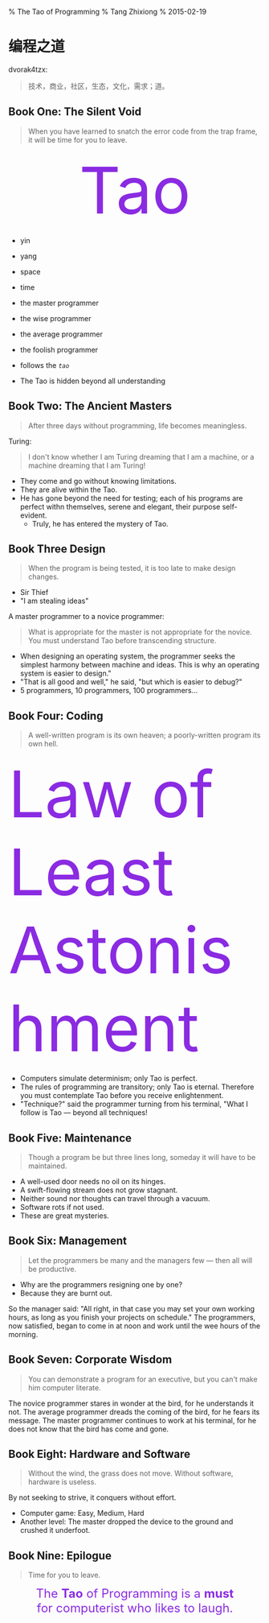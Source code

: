 % The Tao of Programming
% Tang Zhixiong
% 2015-02-19


编程之道
========
<div class="ds-thread"></div>

dvorak4tzx: 

> 技术，商业，社区，生态，文化，需求；道。

Book One: The Silent Void
-------------------------

> When you have learned to snatch the error code from the trap frame, it will be time for you to leave.

<div style="font-size:128px;color:blueviolet;text-align:center">Tao</div>

* yin
* yang
* space
* time

* the master programmer
* the wise programmer
* the average programmer
* the foolish programmer

* follows the *`tao`*
* The Tao is hidden beyond all understanding

Book Two: The Ancient Masters
-----------------------------

> After three days without programming, life becomes meaningless.

Turing:

> I don't know whether I am Turing dreaming that I am a machine, or a machine dreaming that I am Turing!

* They come and go without knowing limitations.
* They are alive within the Tao.
* He has gone beyond the need for testing; each of his programs are perfect withn themselves, serene and elegant, their purpose self-evident. 
    + Truly, he has entered the mystery of Tao.

Book Three Design
-----------------

> When the program is being tested, it is too late to make design changes.

* Sir Thief
* "I am stealing ideas"

A master programmer to a novice programmer:

> What is appropriate for the master is not appropriate for the novice. You must understand Tao before transcending structure.

* When designing an operating system, the programmer seeks the simplest harmony between machine and ideas. This is why an operating system is easier to design." 
* "That is all good and well," he said, "but which is easier to debug?"
* 5 programmers, 10 programmers, 100 programmers...


Book Four: Coding
-----------------

> A well-written program is its own heaven; a poorly-written program its own hell.

<div style="color:blueviolet;font-size:128">Law of Least Astonishment</div>

* Computers simulate determinism; only Tao is perfect.
* The rules of programming are transitory; only Tao is eternal. Therefore you must contemplate Tao before you receive enlightenment.
* "Technique?" said the programmer turning from his terminal, "What I follow is Tao — beyond all techniques!

Book Five: Maintenance
----------------------

> Though a program be but three lines long, someday it will have to be maintained. 

* A well-used door needs no oil on its hinges.
* A swift-flowing stream does not grow stagnant.
* Neither sound nor thoughts can travel through a vacuum.
* Software rots if not used.
* These are great mysteries.

Book Six: Management
--------------------

> Let the programmers be many and the managers few — then all will be productive. 

* Why are the programmers resigning one by one?
* Because they are burnt out.

So the manager said: "All right, in that case you may set your own working hours, as long as you finish your projects on schedule." The programmers, now satisfied, began to come in at noon and work until the wee hours of the morning.

Book Seven: Corporate Wisdom
----------------------------

> You can demonstrate a program for an executive, but you can't make him computer literate.

The novice programmer stares in wonder at the bird, for he understands it not. The average programmer dreads the coming of the bird, for he fears its message. The master programmer continues to work at his terminal, for he does not know that the bird has come and gone. 


Book Eight: Hardware and Software
---------------------------------

> Without the wind, the grass does not move. Without software, hardware is useless.

By not seeking to strive, it conquers without effort.

* Computer game: Easy, Medium, Hard
* Another level: The master dropped the device to the ground and crushed it underfoot.


Book Nine: Epilogue
-------------------

> Time for you to leave.

<div style="text-align:center;color:blueviolet;font-size:24px;">The <b>Tao</b> of Programming is a <b>must</b> <br> for computerist who likes to laugh.</div>

<div class="ds-thread"></div>